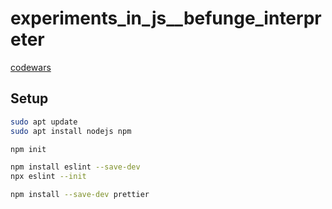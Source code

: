 # experiments_in_js__befunge_interpreter

[codewars](https://www.codewars.com/kata/526c7b931666d07889000a3c/train/javascript/66c0a7a5b8fe04e3b903ad68)

## Setup

```bash
sudo apt update
sudo apt install nodejs npm

npm init

npm install eslint --save-dev
npx eslint --init

npm install --save-dev prettier
```

